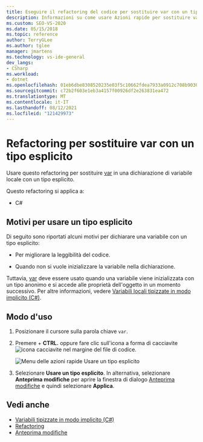 ```yaml
---
title: Eseguire il refactoring del codice per sostituire var con un tipo esplicito
description: Informazioni su come usare Azioni rapide per sostituire var in un'espressione di variabile locale con un tipo esplicito.
ms.custom: SEO-VS-2020
ms.date: 05/15/2018
ms.topic: reference
author: TerryGLee
ms.author: tglee
manager: jmartens
ms.technology: vs-ide-general
dev_langs:
- CSharp
ms.workload:
- dotnet
ms.openlocfilehash: 01eb6dbe8308520235e03f5c10662fdea7933a0912c708b9030b4b7a28c9bb15
ms.sourcegitcommit: c72b2f603e1eb3a4157f00926df2e263831ea472
ms.translationtype: MT
ms.contentlocale: it-IT
ms.lasthandoff: 08/12/2021
ms.locfileid: "121429973"
---
```

# <a name="refactoring-to-replace-var-with-an-explicit-type"></a>Refactoring per sostituire var con un tipo esplicito

Usare questo refactoring per sostituire [var](/dotnet/csharp/language-reference/keywords/var) in una dichiarazione di variabile locale con un tipo esplicito.

Questo refactoring si applica a:

- C#

## <a name="why-to-use-an-explicit-type"></a>Motivi per usare un tipo esplicito

Di seguito sono riportati alcuni motivi per dichiarare una variabile con un tipo esplicito:

- Per migliorare la leggibilità del codice.

- Quando non si vuole inizializzare la variabile nella dichiarazione.

Tuttavia, [var](/dotnet/csharp/language-reference/keywords/var) deve essere usato quando una variabile viene inizializzata con un tipo anonimo e si accede alle proprietà dell'oggetto in un momento successivo. Per altre informazioni, vedere [Variabili locali tipizzate in modo implicito (C#)](/dotnet/csharp/programming-guide/classes-and-structs/implicitly-typed-local-variables).

## <a name="how-to-use-it"></a>Modo d'uso

1. Posizionare il cursore sulla parola chiave `var`.

1. Premere  + **CTRL.** oppure fare clic sull'icona a forma di cacciavite ![icona cacciavite](../media/screwdriver-icon.png) nel margine del file di codice.

   ![Menu delle azioni rapide Usare un tipo esplicito](media/use-explicit-type.png)

1. Selezionare **Usare un tipo esplicito**. In alternativa, selezionare **Anteprima modifiche** per aprire la finestra di dialogo [Anteprima modifiche](../../ide/preview-changes.md) e quindi selezionare **Applica**.

## <a name="see-also"></a>Vedi anche

- [Variabili tipizzate in modo implicito (C#)](/dotnet/csharp/programming-guide/classes-and-structs/implicitly-typed-local-variables)
- [Refactoring](../refactoring-in-visual-studio.md)
- [Anteprima modifiche](../../ide/preview-changes.md)
